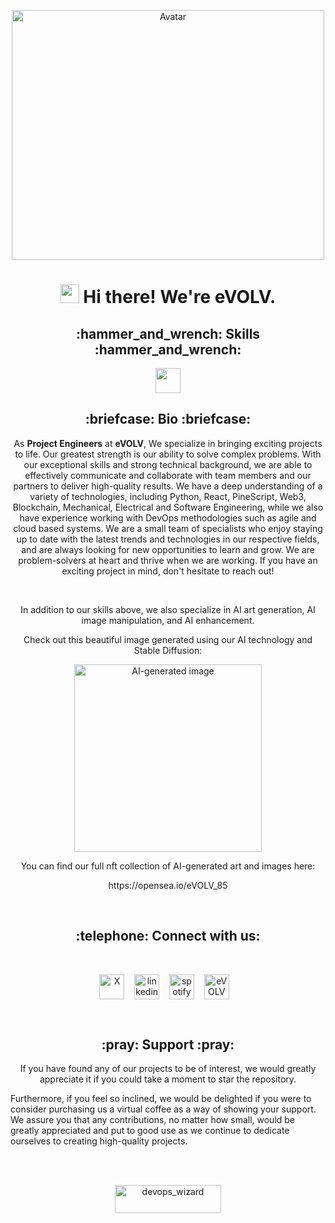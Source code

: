 <p align="center">
  <img src="https://github.com/fintechwizard/fintechwizard/assets/107593481/be386b18-9090-443b-99c0-2f1fc7544bc9" alt="Avatar" width="500" height="400">
</p>
<h1 align="center"><img src="https://emojis.slackmojis.com/emojis/images/1531849430/4246/blob-sunglasses.gif?1531849430" width="30"/> <span> Hi there! We're eVOLV. </span> </h1>
<h2 align="center">:hammer_and_wrench: Skills :hammer_and_wrench:</h2>
<p align="center">
<img src="https://readme-typing-svg.herokuapp.com?vCenter=true&width=500&lines=Python,+React,+Web3,+DevOps;Trading,+Crypto,+Problem+Solving,+Agile;AI,+Engineering,+Machine+Learning,+Automation;Business+Analysis" height="40"/>
<p>
 <h2 align="center">:briefcase: Bio :briefcase:</h2>
<p align="center">
As <b>Project Engineers</b> at <b>eVOLV</b>, We specialize in bringing exciting projects to life. Our greatest strength is our ability to solve complex problems. With our exceptional skills and strong technical background, we are able to effectively communicate and collaborate with team members and our partners to deliver high-quality results.
We have a deep understanding of a variety of technologies, including Python, React, PineScript, Web3, Blockchain, Mechanical, Electrical and Software Engineering, while we also have experience working with DevOps methodologies such as agile and cloud based systems.
We are a small team of specialists who enjoy staying up to date with the latest trends and technologies in our respective fields, and are always looking for new opportunities to learn and grow. We are problem-solvers at heart and thrive when we are working. If you have an exciting project in mind, don't hesitate to reach out!
</p>
<br>
<p align="center">
In addition to our skills above, we also specialize in AI art generation, AI image manipulation, and AI enhancement.
</p>
<p align="center">
Check out this beautiful image generated using our AI technology and Stable Diffusion:
</p>
<p align="center">
<img src="https://github.com/fintechwizard/fintechwizard/assets/107593481/2e6c7f21-319b-4975-b819-42d5e5b51a38" alt="AI-generated image" width="300" height="300">
<p/>

<p align="center">
You can find our full nft collection of AI-generated art and images here:
</p>
<p align="center">
https://opensea.io/eVOLV_85
</p>
<br>
<h2 align="center">:telephone: Connect with us: </h2>
<br>
<p align="center">
  <a href="https://twitter.com/eVOLV_85" target="blank"><img align="center" src="https://simpleicons.org/icons/x.svg" alt="X" height="40" width="40" /></a> &nbsp;&nbsp;
  <a href="https://www.linkedin.com/company/evolv-85" target="blank"><img align="center" src="https://user-images.githubusercontent.com/107593481/211128153-14a01943-13d2-47d5-93a7-c8eb7be1c257.svg" alt="linkedin" height="40" width="40" /></a> &nbsp;&nbsp;
  <a href="https://open.spotify.com/user/dharris140985?si=10fdc7d256b3491d" target="blank"><img align="center" src="https://cdn.jsdelivr.net/npm/simple-icons@3.0.1/icons/spotify.svg" alt="spotify" height="40" width="40" /></a>
  &nbsp;&nbsp;
  <a href="https://www.evolv.website/" target="blank"><img align="center" src="https://user-images.githubusercontent.com/107593481/211128154-93f08d3f-9c55-4a15-8997-f73747c7b24c.svg" alt="eVOLV" height="40" width="40" /></a> &nbsp;&nbsp;
</p>
<br>
<h2 align="center">:pray: Support :pray: </h2>
<p align="center">
If you have found any of our projects to be of interest, we would greatly appreciate it if you could take a moment to star the repository.

Furthermore, if you feel so inclined, we would be delighted if you were to consider purchasing us a virtual coffee as a way of showing your support. We assure you that any contributions, no matter how small, would be greatly appreciated and put to good use as we continue to dedicate ourselves to creating high-quality projects.
</p>
<br>
<br>
<p align="center">
  <a href="https://evolv.website/#walletDonation" target="_blank">
    <img src="https://cdn.buymeacoffee.com/buttons/v2/default-yellow.png" height="45" width="170" alt="devops_wizard" />
  </a>
</p>
